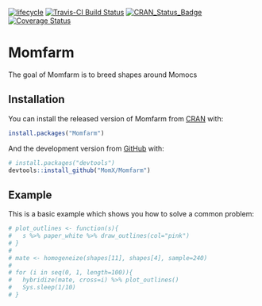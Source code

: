 
<!-- README.md is generated from README.Rmd. Please edit that file -->
<!-- Badges -->
[![lifecycle](https://img.shields.io/badge/lifecycle-experimental-orange.svg)](https://www.tidyverse.org/lifecycle/#experimental) [![Travis-CI Build Status](https://travis-ci.org/MomX/Momfarm.svg?branch=master)](https://travis-ci.org/MomX/Momfarm) [![CRAN\_Status\_Badge](http://www.r-pkg.org/badges/version/Momfarm)](http://cran.r-project.org/package=Momfarm) [![Coverage Status](https://img.shields.io/codecov/c/github/MomX/Momfarm/master.svg)](https://codecov.io/github/MomX/Momfarm?branch=master)

Momfarm
=======

The goal of Momfarm is to breed shapes around Momocs

Installation
------------

You can install the released version of Momfarm from [CRAN](https://CRAN.R-project.org) with:

``` r
install.packages("Momfarm")
```

And the development version from [GitHub](https://github.com/) with:

``` r
# install.packages("devtools")
devtools::install_github("MomX/Momfarm")
```

Example
-------

This is a basic example which shows you how to solve a common problem:

``` r
# plot_outlines <- function(s){
#   s %>% paper_white %>% draw_outlines(col="pink")
# }
#
# mate <- homogeneize(shapes[11], shapes[4], sample=240)
#
# for (i in seq(0, 1, length=100)){
#   hybridize(mate, cross=i) %>% plot_outlines()
#   Sys.sleep(1/10)
# }
```
